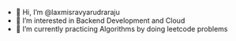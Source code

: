 - 👋 Hi, I’m @laxmisravyarudraraju
- 👀 I’m interested in Backend Development and Cloud
- 🌱 I’m currently practicing Algorithms by doing leetcode problems

<!---
laxmisravyarudraraju/laxmisravyarudraraju is a ✨ special ✨ repository because its `README.md` (this file) appears on your GitHub profile.
You can click the Preview link to take a look at your changes.
--->
